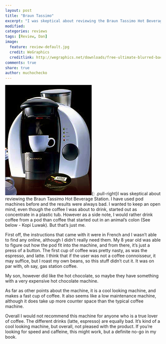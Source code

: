 ```yaml
---
layout: post
title: "Braun Tassimo"
excerpt: "I was skeptical about reviewing the Braun Tassimo Hot Beverage Station. I have used pod machines before and the results were always bad. I wanted to keep an open mind, even though the coffee I was about to drink, started out as concentrate in a plastic tub."
modified: 
categories: reviews
tags: [Review, Dan]
image:
  feature: review-default.jpg
  credit: WeGraphics
  creditlink: http://wegraphics.net/downloads/free-ultimate-blurred-background-pack/
comments: true
share: true
author: muchochecko
---
```

![Tassimo](/images/tassimo.jpg){: .pull-right}I was skeptical about reviewing the Braun Tassimo Hot Beverage Station. I have used pod machines before and the results were always bad. I wanted to keep an open mind, even though the coffee I was about to drink, started out as concentrate in a plastic tub. However as a side note, I would rather drink coffee from a pod than coffee that started out in an animal’s colon (See below - Kopi Luwak). But that’s just me.

First off, the instructions that came with it were in French and I wasn’t able to find any online, although I didn’t really need them. My 8 year old was able to figure out how the pod fit into the machine, and from there, it’s just a press of a button. The first cup of coffee was pretty nasty, as was the espresso, and latte. I think that if the user was not a coffee connoisseur, it may suffice, but I roast my own beans, so this stuff didn’t cut it. It was on par with, oh say, gas station coffee.

My son, however did like the hot chocolate, so maybe they have something with a very expensive hot chocolate machine.

As far as other points about the machine, it is a cool looking machine, and makes a fast cup of coffee. It also seems like a low maintenance machine, although it does take up more counter space than the typical coffee machine.

Overall I would not recommend this machine for anyone who is a true lover of coffee. The different drinks (latte, espresso) are equally bad. It’s kind of a cool looking machine, but overall, not pleased with the product. If you’re looking for speed and caffeine, this might work, but a definite no-go in my book. 